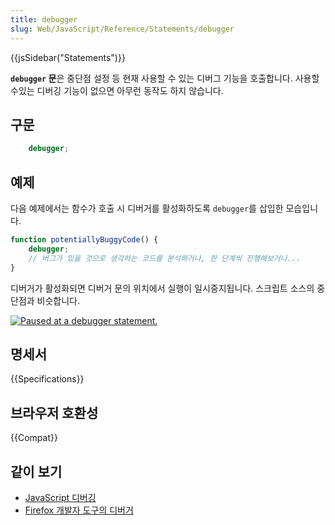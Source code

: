 ```yaml
---
title: debugger
slug: Web/JavaScript/Reference/Statements/debugger
---
```

{{jsSidebar("Statements")}}

**`debugger` 문**은 중단점 설정 등 현재 사용할 수 있는 디버그 기능을 호출합니다. 사용할 수있는 디버깅 기능이 없으면 아무런 동작도 하지 않습니다.

## 구문

```js
    debugger;
```

## 예제

다음 예제에서는 함수가 호출 시 디버거를 활성화하도록 `debugger`를 삽입한 모습입니다.

```js
function potentiallyBuggyCode() {
    debugger;
    // 버그가 있을 것으로 생각하는 코드를 분석하거나, 한 단계씩 진행해보거나...
}
```

디버거가 활성화되면 디버거 문의 위치에서 실행이 일시중지됩니다. 스크립트 소스의 중단점과 비슷합니다.

[![Paused at a debugger statement.](https://mdn.mozillademos.org/files/6963/Screen%20Shot%202014-02-07%20at%209.14.35%20AM.png)](<https://mdn.mozillademos.org/files/6963/Screen Shot 2014-02-07 at 9.14.35 AM.png>)

## 명세서

{{Specifications}}

## 브라우저 호환성

{{Compat}}

## 같이 보기

- [JavaScript 디버깅](/ko/docs/Mozilla/Debugging/Debugging_JavaScript)
- [Firefox 개발자 도구의 디버거](/ko/docs/도구들/Debugger)
